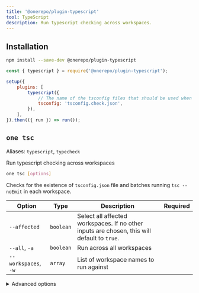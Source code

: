 ```yaml
---
title: '@onerepo/plugin-typescript'
tool: TypeScript
description: Run typescript checking across workspaces.
---
```


## Installation

```sh
npm install --save-dev @onerepo/plugin-typescript
```

```js {1,5-8}
const { typescript } = require('@onerepo/plugin-typescript');

setup({
	plugins: [
		typescript({
			// The name of the tsconfig files that should be used when checking
			tsconfig: 'tsconfig.check.json',
		}),
	],
}).then(({ run }) => run());
```

<!-- start-auto-generated-from-cli-typescript -->

## `one tsc`

Aliases: `typescript`, `typecheck`

Run typescript checking across workspaces

```sh
one tsc [options]
```

Checks for the existence of `tsconfig.json` file and batches running `tsc --noEmit` in each workspace.

| Option               | Type      | Description                                                                                 | Required |
| -------------------- | --------- | ------------------------------------------------------------------------------------------- | -------- |
| `--affected`         | `boolean` | Select all affected workspaces. If no other inputs are chosen, this will default to `true`. |          |
| `--all`, `-a`        | `boolean` | Run across all workspaces                                                                   |          |
| `--workspaces`, `-w` | `array`   | List of workspace names to run against                                                      |          |

<details>

<summary>Advanced options</summary>

| Option          | Type                                 | Description                                               | Required |
| --------------- | ------------------------------------ | --------------------------------------------------------- | -------- |
| `--from-ref`    | `string`                             | Git ref to start looking for affected files or workspaces |          |
| `--through-ref` | `string`                             | Git ref to start looking for affected files or workspaces |          |
| `--tsconfig`    | `string`, default: `"tsconfig.json"` | The filename of the tsconfig to find in each workspace.   |          |

</details>

<!-- end-auto-generated-from-cli-typescript -->

